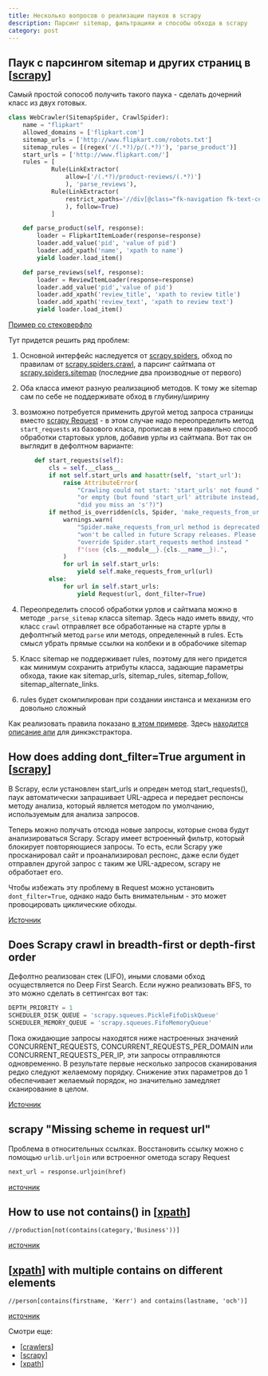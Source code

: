```yaml
---
title: Несколько вопросов о реализации пауков в scrapy
description: Парсинг sitemap, фильтрацияи и способы обхода в scrapy
category: post
---
```

## Паук с парсингом sitemap и других страниц в [[scrapy]]

Самый простой сопособ получить такого паука - сделать дочерний класс из двух готовых.

```python
class WebCrawler(SitemapSpider, CrawlSpider):
    name = "flipkart"
    allowed_domains = ['flipkart.com']
    sitemap_urls = ['http://www.flipkart.com/robots.txt']
    sitemap_rules = [(regex('/(.*?)/p/(.*?)'), 'parse_product')]
    start_urls = ['http://www.flipkart.com/']
    rules = [
            Rule(LinkExtractor(
                allow=['/(.*?)/product-reviews/(.*?)']
                ), 'parse_reviews'),
            Rule(LinkExtractor(
                restrict_xpaths='//div[@class="fk-navigation fk-text-center tmargin10"]'
                ), follow=True)
            ]

    def parse_product(self, response):
        loader = FlipkartItemLoader(response=response)
        loader.add_value('pid', 'value of pid')
        loader.add_xpath('name', 'xpath to name')
        yield loader.load_item()

    def parse_reviews(self, response):
        loader = ReviewItemLoader(response=response)
        loader.add_value('pid','value of pid')
        loader.add_xpath('review_title', 'xpath to review title')
        loader.add_xpath('review_text', 'xpath to review text')
        yield loader.load_item()
```

[Пример со стековерфло](https://stackoverflow.com/questions/28797762/multiple-inheritance-in-scrapy-spiders)

Тут придется решить ряд проблем:

1. Основной интерфейс наследуется от [scrapy.spiders](https://docs.scrapy.org/en/latest/_modules/scrapy/spiders.html#Spider), обход по правилам от [scrapy.spiders.crawl](https://docs.scrapy.org/en/latest/_modules/scrapy/spiders/crawl.html#CrawlSpider), а парсинг сайтмапа от [scrapy.spiders.sitemap](https://docs.scrapy.org/en/latest/_modules/scrapy/spiders/sitemap.html#SitemapSpider) (последние два производные от первого)
2. Оба класса имеют разную реализациюб методов. К тому же sitemap сам по себе не поддерживате обход в глубину/ширину
3. возможно потребуется применить другой метод запроса страницы вместо [scrapy Request](https://docs.scrapy.org/en/latest/topics/request-response.html) - в этом случае надо переопределить метод `start_requests` из базового класа, прописав в нем правильно способ обработки стартовых урлов, добавив урлы из сайтмапа. Вот так он выглядит в дефолтном варианте:

    ```python
        def start_requests(self):
            cls = self.__class__
            if not self.start_urls and hasattr(self, 'start_url'):
                raise AttributeError(
                    "Crawling could not start: 'start_urls' not found "
                    "or empty (but found 'start_url' attribute instead, "
                    "did you miss an 's'?)")
            if method_is_overridden(cls, Spider, 'make_requests_from_url'):
                warnings.warn(
                    "Spider.make_requests_from_url method is deprecated; it "
                    "won't be called in future Scrapy releases. Please "
                    "override Spider.start_requests method instead "
                    f"(see {cls.__module__}.{cls.__name__}).",
                )
                for url in self.start_urls:
                    yield self.make_requests_from_url(url)
            else:
                for url in self.start_urls:
                    yield Request(url, dont_filter=True)
    ```

4. Переопределить способ обработки урлов и сайтмапа можно в методе `_parse_sitemap` класса sitemap. Здесь надо иметь ввиду, что класс `crawl` отправляет все обработанные на старте урлы в дефолтнгый метод `parse` или методs, определенный в rules. Есть смысл убрать прямые ссылки на колбеки и в обрабочике sitemap
5. Класс sitemap не поддерживает rules, поэтому для него придется как минимум сохранить атрибуты класса, задающие параметры обхода, такие как sitemap_urls, sitemap_rules, sitemap_follow, sitemap_alternate_links.
6. rules будет скомпилирован при создании инстанса и механизм его довольно сложный

Как реализовать правила показано [в этом примере](https://docs.scrapy.org/en/latest/topics/spiders.html#crawlspider-example). Здесь [находится описание апи](https://docs.scrapy.org/en/latest/topics/link-extractors.html?highlight=LinkExtractor#scrapy.linkextractors.lxmlhtml.LxmlLinkExtractor) для динкэкстрактора.

## How does adding dont_filter=True argument in [[scrapy]]

В Scrapy, если установлен start_urls и опреден метод start_requests(), паук автоматически запрашивает URL-адреса и передает респонсы методу анализа, который является методом по умолчанию, используемым для анализа запросов.

Теперь можно получать отсюда новые запросы, которые снова будут анализироваться Scrapy. Scrapy имеет встроенный фильтр, который блокирует повторяющиеся запросы. То есть, если Scrapy уже просканировал сайт и проанализировал респонс, даже если будет отправлен другой запрос с таким же URL-адресом, scrapy не обработает его.

Чтобы избежать эту проблему в Request можно установить `dont_filter=True`, однако надо быть внимательным - это может провоцировать циклические обходы.

[Источник](https://stackoverflow.com/questions/38951878/how-does-adding-dont-filter-true-argument-in-scrapy-request-make-my-parsing-meth)

## Does Scrapy crawl in breadth-first or depth-first order

Дефолтно реализован стек (LIFO), иными словами обход осуществляется по Deep First Search. Если нужно реализовать BFS, то это можно сделать в сеттингсах вот так:

```python
DEPTH_PRIORITY = 1
SCHEDULER_DISK_QUEUE = 'scrapy.squeues.PickleFifoDiskQueue'
SCHEDULER_MEMORY_QUEUE = 'scrapy.squeues.FifoMemoryQueue'
```

Пока ожидающие запросы находятся ниже настроенных значений CONCURRENT_REQUESTS, CONCURRENT_REQUESTS_PER_DOMAIN или CONCURRENT_REQUESTS_PER_IP, эти запросы отправляются одновременно. В результате первые несколько запросов сканирования редко следуют желаемому порядку. Снижение этих параметров до 1 обеспечивает желаемый порядок, но значительно замедляет сканирование в целом.

[Источник](https://doc.scrapy.org/en/latest/faq.html#does-scrapy-crawl-in-breadth-first-or-depth-first-order)

## scrapy "Missing scheme in request url"

Проблема в относительных ссылках. Восстановить ссылку можно с помощью `urlib.urljoin` или встроенног ометода scrapy Request

```python
next_url = response.urljoin(href)
```

[источник](https://stackoverflow.com/a/34979757/15966204)

## How to use not contains() in [[xpath]]

```shell
//production[not(contains(category,'Business'))]
```

[источник](https://stackoverflow.com/questions/11024080/how-to-use-not-contains-in-xpath)

## [[xpath]] with multiple contains on different elements

```shell
//person[contains(firstname, 'Kerr') and contains(lastname, 'och')]
```

[источник](https://stackoverflow.com/questions/18547410/xpath-with-multiple-contains-on-different-elements/18547533)

Смотри еще:

- [[crawlers]]
- [[scrapy]]
- [[xpath]]

[//begin]: # "Autogenerated link references for markdown compatibility"
[scrapy]: ../notes/scrapy "Scrapy"
[xpath]: ../notes/xpath "XPath в scrapy"
[crawlers]: ../lists/crawlers "Crawlers"
[//end]: # "Autogenerated link references"
[//begin]: # "Autogenerated link references for markdown compatibility"
[scrapy]: ../notes/scrapy "Scrapy"
[scrapy]: ../notes/scrapy "Scrapy"
[xpath]: ../notes/xpath "XPath в scrapy"
[xpath]: ../notes/xpath "XPath в scrapy"
[crawlers]: ../lists/crawlers "Crawlers"
[scrapy]: ../notes/scrapy "Scrapy"
[xpath]: ../notes/xpath "XPath в scrapy"
[//end]: # "Autogenerated link references"